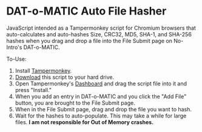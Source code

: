 # DAT-o-MATIC Auto File Hasher
JavaScript intended as a Tampermonkey script for Chromium browsers that auto-calculates and auto-hashes Size, CRC32, MD5, SHA-1, and SHA-256 hashes when you drag and drop a file into the File Submit page on No-Intro's DAT-o-MATIC.

To-Use:
1. Install [Tampermonkey](https://www.tampermonkey.net/).
2. [Download](https://github.com/rarenight/datomatic-auto-file-hasher/raw/main/dom-hasher.js) this script to your hard drive.
3. Open Tampermonkey's [Dashboard](chrome-extension://dhdgffkkebhmkfjojejmpbldmpobfkfo/options.html#nav=dashboard) and drag the script file into it and press "Install."
4. When you add an entry in DAT-o-MATIC and you click the "Add File" button, you are brought to the File Submit page.
5. When in the File Submit page, drag and drop the file you want to hash.
6. Wait for the hashes to auto-populate. This may take a while for large files. **I am not responsible for Out of Memory crashes.**
